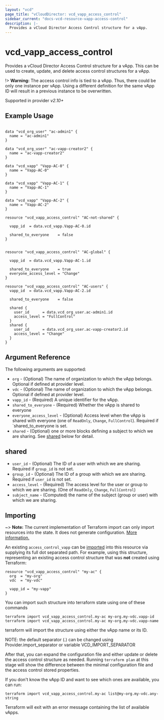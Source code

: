 ```yaml
---
layout: "vcd"
page_title: "vCloudDirector: vcd_vapp_access_control"
sidebar_current: "docs-vcd-resource-vapp-access-control"
description: |-
  Provides a vCloud Director Access Control structure for a vApp.
---
```


# vcd\_vapp\_access\_control

Provides a vCloud Director Access Control structure for a vApp. This can be used to create, update, and delete access control structures for a vApp.

!> **Warning:** The access control info is tied to a vApp. Thus, there could be only one instance per vApp. Using a different
definition for the same vApp ID will result in a previous instance to be overwritten.

Supported in provider *v2.10+*

## Example Usage

```hcl

data "vcd_org_user" "ac-admin1" {
  name = "ac-admin1"
}

data "vcd_org_user" "ac-vapp-creator2" {
  name = "ac-vapp-creator2"
}

data "vcd_vapp" "Vapp-AC-0" {
  name = "Vapp-AC-0"
}

data "vcd_vapp" "Vapp-AC-1" {
  name = "Vapp-AC-1"
}

data "vcd_vapp" "Vapp-AC-2" {
  name = "Vapp-AC-2"
}

resource "vcd_vapp_access_control" "AC-not-shared" {

  vapp_id  = data.vcd_vapp.Vapp-AC-0.id

  shared_to_everyone    = false
}


resource "vcd_vapp_access_control" "AC-global" {

  vapp_id  = data.vcd_vapp.Vapp-AC-1.id

  shared_to_everyone    = true
  everyone_access_level = "Change"
}

resource "vcd_vapp_access_control" "AC-users" {
  vapp_id  = data.vcd_vapp.Vapp-AC-2.id

  shared_to_everyone    = false

  shared {
    user_id      = data.vcd_org_user.ac-admin1.id
    access_level = "FullControl"
  }
  shared {
    user_id      = data.vcd_org_user.ac-vapp-creator2.id
    access_level = "Change"
  }
}
```

## Argument Reference

The following arguments are supported:

* `org` - (Optional) The name of organization to which the vApp belongs. Optional if defined at provider level.
* `vdc` - (Optional) The name of organization to which the vApp belongs. Optional if defined at provider level.
* `vapp_id` - (Required) A unique identifier for the vApp.
* `shared_to_everyone` - (Required) Whether the vApp is shared to everyone
* `everyone_access_level` - (Optional) Access level when the vApp is shared with everyone (one of `ReadOnly`, `Change`, 
`FullControl`). Required if `shared_to_everyone is set.
* `shared` - (Optional) one or more blocks defining a subject to which we are sharing. See [shared](#shared) below for detail.


## shared

* `user_id` - (Optional) The ID of a user with which we are sharing. Required if `group_id` is not set.
* `group_id` - (Optional) The ID of a group with which we are sharing. Required if `user_id` is not set.
* `access_level` - (Required) The access level for the user or group to which we are sharing. (One of `ReadOnly`, `Change`, `FullControl`)
* `subject_name` - (Computed) the name of the subject (group or user) with which we are sharing.


## Importing

~> **Note:** The current implementation of Terraform import can only import resources into the state. It does not generate
configuration. [More information.][docs-import]

An existing `access_control_vapp` can be [imported][docs-import] into this resource via supplying its full dot separated path.
For example, using this structure, representing an existing access control structure that was **not** created using Terraform:

```hcl
resource "vcd_vapp_access_control" "my-ac" {
  org  = "my-org"
  vdc  = "my-vdc"
  
  vapp_id = "my-vapp"
}
```

You can import such structure into terraform state using one of these commands

```
terraform import vcd_vapp_access_control.my-ac my-org.my-vdc.vapp-id
terraform import vcd_vapp_access_control.my-ac my-org.my-vdc.vapp-name
```

terraform will import the structure using either the vApp name or its ID.


NOTE: the default separator (.) can be changed using Provider.import_separator or variable VCD_IMPORT_SEPARATOR

[docs-import]:https://www.terraform.io/docs/import/

After that, you can expand the configuration file and either update or delete the access control structure as needed. Running `terraform plan`
at this stage will show the difference between the minimal configuration file and the access control stored properties.

If you don't know the vApp ID and want to see which ones are available, you can run:

```
terraform import vcd_vapp_access_control.my-ac list@my-org.my-vdc.any-string
```

Terraform will exit with an error message containing the list of available vApps.
